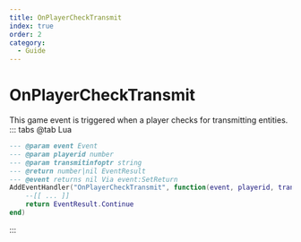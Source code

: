 ```yaml
---
title: OnPlayerCheckTransmit
index: true
order: 2
category:
  - Guide
---
```


# OnPlayerCheckTransmit
This game event is triggered when a player checks for transmitting entities.
::: tabs
@tab Lua
```lua
--- @param event Event
--- @param playerid number
--- @param transmitinfoptr string
--- @return number|nil EventResult
--- @event returns nil Via event:SetReturn
AddEventHandler("OnPlayerCheckTransmit", function(event, playerid, transmitinfoptr)
    --[[ ... ]]
    return EventResult.Continue
end)
```

:::